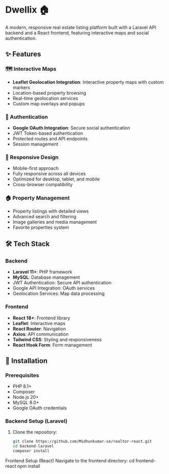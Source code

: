 # Dwellix 🏠

A modern, responsive real estate listing platform built with a Laravel API backend and a React frontend, featuring interactive maps and social authentication.

## ✨ Features

### 🗺️ Interactive Maps
- **Leaflet Geolocation Integration**: Interactive property maps with custom markers
- Location-based property browsing
- Real-time geolocation services
- Custom map overlays and popups

### 🔐 Authentication
- **Google OAuth Integration**: Secure social authentication
- JWT Token-based authentication
- Protected routes and API endpoints
- Session management

### 📱 Responsive Design
- Mobile-first approach
- Fully responsive across all devices
- Optimized for desktop, tablet, and mobile
- Cross-browser compatibility

### 🏠 Property Management
- Property listings with detailed views
- Advanced search and filtering
- Image galleries and media management
- Favorite properties system

## 🛠️ Tech Stack

### Backend
- **Laravel 11+**: PHP framework
- **MySQL**: Database management
- JWT Authentication: Secure API authentication
- Google API Integration: OAuth services
- Geolocation Services: Map data processing

### Frontend
- **React 18+**: Frontend library
- **Leaflet**: Interactive maps
- **React Router**: Navigation
- **Axios**: API communication
- **Tailwind CSS**: Styling and responsiveness
- **React Hook Form**: Form management

## 🚀 Installation

### Prerequisites
- PHP 8.1+
- Composer
- Node.js 20+
- MySQL 8.0+
- Google OAuth credentials

### Backend Setup (Laravel)
1. Clone the repository:
   ```bash
   git clone https://github.com/Midhunkumar-se/realtor-react.git
   cd backend-laravel
   composer install

Frontend Setup (React)
Navigate to the frontend directory:
cd frontend-react
npm install

